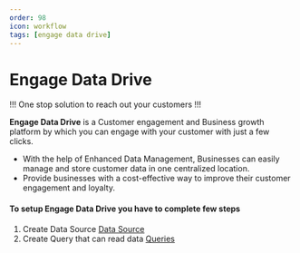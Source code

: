 ```yaml
---
order: 98
icon: workflow
tags: [engage data drive]
---
```


# Engage Data Drive

!!!
One stop solution to reach out your customers
!!!

**Engage Data Drive** is a Customer engagement and Business growth platform by which you can engage with your customer with just a few clicks.
- With the help of Enhanced Data Management, Businesses can easily manage and store customer data in one centralized location. 
- Provide businesses with a cost-effective way to improve their customer engagement and loyalty.

#### To setup **Engage Data Drive** you have to complete few steps
1. Create Data Source [Data Source](DataSource.md)
2. Create Query that can read data [Queries](Queries.md)